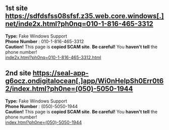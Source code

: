 ## 1st site https://sdfdsfss08sfsf.z35.web.core.windows[.]net/inde2x.html?ph0nq=010-1-816-465-3312  
**Type:** Fake Windows Support  
**Phone Number** : 010-1-816-465-3312   
**Caution!** This page is **copied SCAM site**. **Be careful!** You **haven't tell** the phone number!  
[inde2x.html?ph0nq=010-1-816-465-3312.html](sdfdsfss08sfsf-z35-web-core-windows-net/inde2x.html%3Fph0nq%3D010-1-816-465-3312.html)  

## 2nd site https://seal-app-g6ocz.ondigitalocean[.]app/Wi0nHelpSh0Err0t62/index.html?ph0ne=(050)-5050-1944  
**Type:** Fake Windows Support  
**Phone Number** : (050)-5050-1944   
**Caution!** This page is **copied SCAM site**. **Be careful!** You **haven't tell** the phone number!  
[index.html?ph0ne=(050)-5050-1944](seal-app-g6ocz-ondigitalocean-app/Wi0nHelpSh0Err0t62/index.html%3Fph0ne%3D%28050%29-5050-1944.html)
